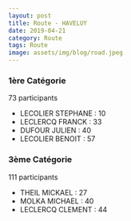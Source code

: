 ```yaml
---
layout: post
title: Route - HAVELUY
date: 2019-04-21
category: Route
tags: Route
image: assets/img/blog/road.jpeg
---
```


### 1ère Catégorie
73 participants
- LECOLIER STEPHANE : 10
- LECLERCQ FRANCK : 33
- DUFOUR JULIEN : 40
- LECOLIER BENOIT : 57

### 3ème Catégorie
111 participants
- THEIL MICKAEL : 27
- MOLKA MICHAEL : 40
- LECLERCQ CLEMENT : 44
